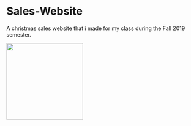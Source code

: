 # Sales-Website

A christmas sales website that i made for my class during the Fall 2019 semester.

<img src="https://imgur.com/JDg23aJ" width=200><br>
